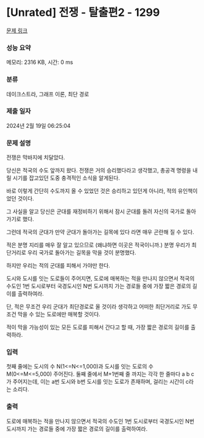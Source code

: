 # [Unrated] 전쟁 - 탈출편2 - 1299 

[문제 링크](https://www.acmicpc.net/problem/1299) 

### 성능 요약

메모리: 2316 KB, 시간: 0 ms

### 분류

데이크스트라, 그래프 이론, 최단 경로

### 제출 일자

2024년 2월 19일 06:25:04

### 문제 설명

<p>전쟁은 막바지에 치달았다.</p>

<p>당신은 적국의 수도 앞까지 왔다. 전쟁은 거의 승리했다라고 생각했고, 총공격 명령을 내릴 시기를 잡고있던 도중 충격적인 소식을 알게된다.</p>

<p>바로 이렇게 간단히 수도까지 올 수 있었던 것은 승리하고 있던게 아니라, 적의 유인책이었던 것이다.</p>

<p>그 사실을 알고 당신은 군대를 재정비하기 위해서 잠시 군대를 돌려 자신의 국가로 돌아가기로 했다.</p>

<p>그런데 적국의 군대가 만약 군대가 돌아가는 길목에 있다 라면 매우 곤란해 질 수 있다.</p>

<p>적은 분명 지리를 매우 잘 알고 있으므로 (왜냐하면 이곳은 적국이니까.) 분명 우리가 최단거리로 우리 국가로 돌아가는 길목을 막을 것이 분명했다.</p>

<p>하지만 우리는 적의 군대를 피해서 가야만 한다.</p>

<p>도시와 도시를 잇는 도로들이 주어지면, 도로에 매복하는 적을 만나지 않으면서 적국의 수도인 1번 도시로부터 국경도시인 N번 도시까지 가는 경로들 중에 가장 짧은 경로의 길이를 출력하여라.</p>

<p>단, 적은 무조건 우리 군대가 최단경로로 올 것이라 생각하고 어떠한 최단거리로 가도 무조건 막을 수 있는 도로에만 매복할 것이다.</p>

<p>적이 막을 가능성이 있는 모든 도로를 피해서 간다고 할 때, 가장 짧은 경로의 길이를 출력하라.</p>

### 입력 

 <p>첫째 줄에는 도시의 수 N(1<=N<=1,000)과 도시를 잇는 도로의 수 M(0<=M<=5,000) 주어진다. 둘째 줄에서 M+1번째 줄 까지는 각각 한 줄마다 a b c가 주어지는데, 이는 a번 도시와 b번 도시를 잇는 도로가 존재하며, 걸리는 시간이 c라는 소리다.</p>

### 출력 

 <p>도로에 매복하는 적을 만나지 않으면서 적국의 수도인 1번 도시로부터 국경도시인 N번 도시까지 가는 경로들 중에 가장 짧은 경로의 길이를 출력하여라.</p>

